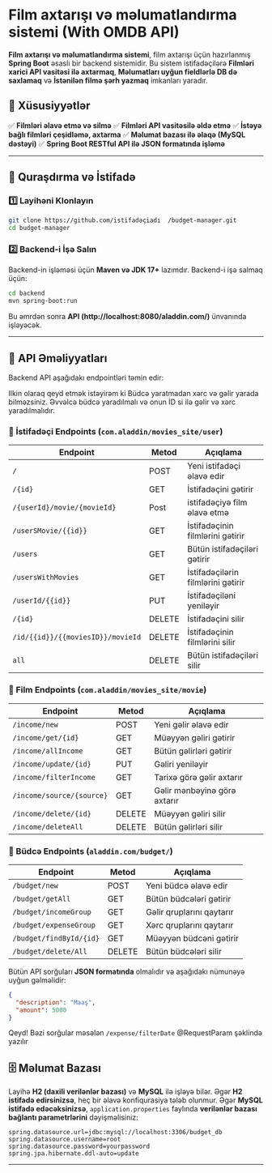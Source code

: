 # Film axtarışı və məlumatlandırma sistemi (With OMDB API)

**Film axtarışı və məlumatlandırma sistemi**, film axtarışı üçün hazırlanmış **Spring Boot** əsaslı bir backend sistemidir. Bu sistem istifadəçilərə **Filmləri xarici API vasitəsi ilə axtarmaq**, **Məlumatları uyğun fieldlərlə DB də saxlamaq** və **İstənilən filmə şərh yazmaq** imkanları yaradır.

## 📌 Xüsusiyyətlər
✅ **Filmləri əlavə etmə və silmə**
✅ **Filmləri API vasitəsilə əldə etmə**
✅ **İstəyə bağlı filmləri çeşidləmə, axtarma**
✅ **Məlumat bazası ilə əlaqə (MySQL dəstəyi)**
✅ **Spring Boot RESTful API ilə JSON formatında işləmə**

---

## 🚀 Quraşdırma və İstifadə
### 1️⃣ Layihəni Klonlayın
```sh
git clone https://github.com/istifadəçiadı  /budget-manager.git
cd budget-manager
```

### 2️⃣ Backend-i İşə Salın
Backend-in işləməsi üçün **Maven və JDK 17+** lazımdır. Backend-i işə salmaq üçün:
```sh
cd backend
mvn spring-boot:run
```
Bu əmrdən sonra **API (http://localhost:8080/aladdin.com/)** ünvanında işləyəcək.

---

## 🔗 API Əməliyyatları
Backend API aşağıdakı endpointləri təmin edir:

Ilkin olaraq qeyd etmək istəyirəm ki Büdcə yaratmadan xərc və gəlir yarada bilməzsiniz.
Əvvəlcə büdcə yaradılmalı və onun İD si ilə gəlir və xərc yaradılmalıdır.

### 📂 İstifadəçi Endpoints (`com.aladdin/movies_site/user`)
| Endpoint                              | Metod  | Açıqlama |
|---------------------------------------|--------|----------|
| `/`                                   | POST   | Yeni istifadəçi əlavə edir |
| `/{id}`                               | GET    | İstifadəçini gətirir |
| `/{userId}/movie/{movieId}`           | Post   | istifadəçiyə film əlavə etmə |
| `/userSMovie/{{id}}`                  | GET    | İstifadəçinin filmlərini gətirir |
| `/users`                              | GET    | Bütün istifadəçiləri gətirir |
| `/usersWithMovies`                    | GET    | İstifadəçilərin filmlərini gətirir |
| `/userId/{{id}}`                      | PUT    | İstifadəçiləni yeniləyir |
| `/{id}`                               | DELETE | İstifadəçini silir |
| `/id/{{id}}/{{moviesID}}/movieId`     | DELETE | İstifadəçinin filmlərini silir |
| `all`                                 | DELETE | Bütün istifadəçiləri silir |


### 📂 Film Endpoints (`com.aladdin/movies_site/movie`)
| Endpoint                  | Metod  | Açıqlama |
|---------------------------|--------|----------|
| `/income/new`             | POST   | Yeni gəlir əlavə edir |
| `/income/get/{id}`        | GET    | Müəyyən gəliri gətirir |
| `/income/allIncome`       | GET    | Bütün gəlirləri gətirir |
| `/income/update/{id}`     | PUT    | Gəliri yeniləyir |
| `/income/filterIncome`    | GET    | Tarixə görə gəlir axtarır |
| `/income/source/{source}` | GET    | Gəlir mənbəyinə görə axtarır |
| `/income/delete/{id}`     | DELETE | Müəyyən gəliri silir |
| `/income/deleteAll`       | DELETE | Bütün gəlirləri silir |

### 📂 Büdcə Endpoints (`aladdin.com/budget/`)
| Endpoint                  | Metod  | Açıqlama |
|---------------------------|--------|----------|
| `/budget/new`             | POST   | Yeni büdcə əlavə edir |
| `/budget/getAll`          | GET    | Bütün büdcələri gətirir |
| `/budget/incomeGroup`     | GET    | Gəlir qruplarını qaytarır |
| `/budget/expenseGroup`    | GET    | Xərc qruplarını qaytarır |
| `/budget/findById/{id}`   | GET    | Müəyyən büdcəni gətirir |
| `/budget/delete/All`      | DELETE | Bütün büdcələri silir |

Bütün API sorğuları **JSON formatında** olmalıdır və aşağıdakı nümunəyə uyğun gəlməlidir:
```json
{
  "description": "Maaş",
  "amount": 5000
}
```
Qeyd! 
Bəzi sorğular məsələn `/expense/filterDate` @RequestParam şəklində yazılır


## 🗄 Məlumat Bazası
Layihə **H2 (daxili verilənlər bazası)** və **MySQL** ilə işləyə bilər. 
Əgər **H2 istifadə edirsinizsə**, heç bir əlavə konfiqurasiya tələb olunmur. 
Əgər **MySQL istifadə edəcəksinizsə**, `application.properties` faylında **verilənlər bazası bağlantı parametrlərini** dəyişməlisiniz:
```properties
spring.datasource.url=jdbc:mysql://localhost:3306/budget_db
spring.datasource.username=root
spring.datasource.password=yourpassword
spring.jpa.hibernate.ddl-auto=update
```

---

